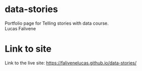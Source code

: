# data-stories
Portfolio page for Telling stories with data course. </br>
Lucas Falivene

# Link to site
Link to the live site: https://falivenelucas.github.io/data-stories/
